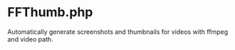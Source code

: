 # FFThumb.php
Automatically generate screenshots and thumbnails for videos with ffmpeg and video path.
